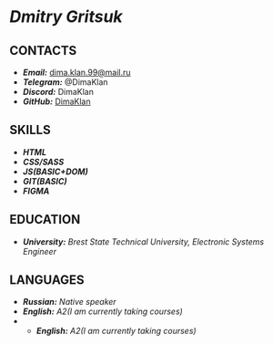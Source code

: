 [DimaKlan]: https://github.com/DimaKlan

# ***Dmitry Gritsuk***
## **CONTACTS**
* ***Email:*** dima.klan.99@mail.ru
* ***Telegram:*** @DimaKlan
* ***Discord:*** DimaKlan
* ***GitHub:*** [DimaKlan]
## **SKILLS**
* ***HTML***
* ***CSS/SASS***
* ***JS(BASIC+DOM)***
* ***GIT(BASIC)***
* ***FIGMA***
## **EDUCATION**
* ***University:*** *Brest State Technical University, Electronic Systems Engineer*
## **LANGUAGES**
* ***Russian:*** *Native speaker*
* ***English:*** *A2(I am currently taking courses)*
* * ***English:*** *A2(I am currently taking courses)*
